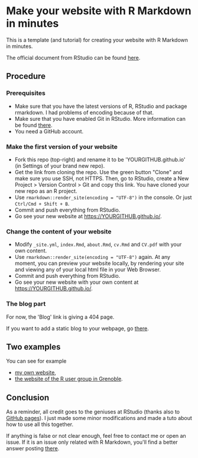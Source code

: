 # Make your website with R Markdown in minutes

This is a template (and tutorial) for creating your website with R Markdown in minutes.

The official document from RStudio can be found [here](http://rmarkdown.rstudio.com/rmarkdown_websites.html).

## Procedure

### Prerequisites

- Make sure that you have the latest versions of R, RStudio and package rmarkdown. I had problems of encoding because of that. 
- Make sure that you have enabled Git in RStudio. More information can be found [there](https://support.rstudio.com/hc/en-us/articles/200532077-Version-Control-with-Git-and-SVN).
- You need a GitHub account.

### Make the first version of your website

- Fork this repo (top-right) and rename it to be 'YOURGITHUB.github.io' (in Settings of your brand new repo).
- Get the link from cloning the repo. Use the green button "Clone" and make sure you use SSH, not HTTPS. Then, go to RStudio, create a New Project > Version Control > Git and copy this link. You have cloned your new repo as an R project.
- Use `rmarkdown::render_site(encoding = "UTF-8")` in the console. Or just `Ctrl/Cmd + Shift + B`.
- Commit and push everything from RStudio.
- Go see your new website at https://YOURGITHUB.github.io/.

### Change the content of your website

- Modify `_site.yml`, `index.Rmd`, `about.Rmd`, `cv.Rmd` and `CV.pdf` with your own content. 
- Use `rmarkdown::render_site(encoding = "UTF-8")` again. At any moment, you can preview your website locally, by rendering your site and viewing any of your local html file in your Web Browser. 
- Commit and push everything from RStudio.
- Go see your new website with your own content at https://YOURGITHUB.github.io/.

### The blog part

For now, the 'Blog' link is giving a 404 page. 

If you want to add a static blog to your webpage, go [there](https://github.com/privefl/jekyll-now-r-template).

## Two examples

You can see for example 
- [my own website](https://privefl.github.io/),
- [the website of the R user group in Grenoble](https://r-in-grenoble.github.io/).

## Conclusion

As a reminder, all credit goes to the geniuses at RStudio (thanks also to [GitHub pages](https://pages.github.com/)). I just made some minor modifications and made a tuto about how to use all this together.

If anything is false or not clear enough, feel free to contact me or open an issue.
If it is an issue only related with R Markdown, you'll find a better answer posting [there](https://github.com/rstudio/rmarkdown).
